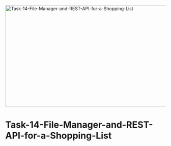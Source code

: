 <img src="https://socialify.git.ci/Nosihle-Mthembu/Task-14-File-Manager-and-REST-API-for-a-Shopping-List/image?language=1&owner=1&name=1&stargazers=1&theme=Light" alt="Task-14-File-Manager-and-REST-API-for-a-Shopping-List" width="640" height="320" />

# Task-14-File-Manager-and-REST-API-for-a-Shopping-List

